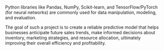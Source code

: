 Python libraries like Pandas, NumPy, Scikit-learn, and TensorFlow/PyTorch (for neural networks) are commonly used for data manipulation, modeling, and evaluation.

The goal of such a project is to create a reliable predictive model that helps businesses anticipate future sales trends, make informed decisions about inventory, marketing strategies, and resource allocation, ultimately improving their overall efficiency and profitability.






